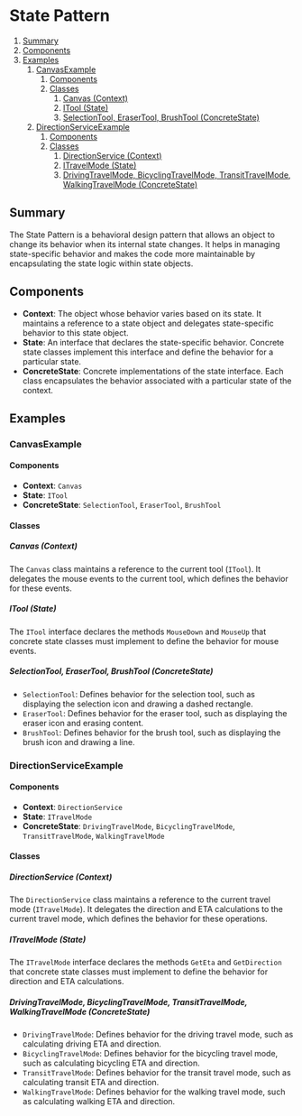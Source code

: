 ﻿# State Pattern

1. [Summary](#summary)
2. [Components](#components)
4. [Examples](#examples)
   1. [CanvasExample](#canvasexample)
      1. [Components](#components-1)
      2. [Classes](#classes)
         1. [Canvas (Context)](#canvas-context)
         2. [ITool (State)](#itool-state)
         3. [SelectionTool, EraserTool, BrushTool (ConcreteState)](#selectiontool-erasertool-brushtool-concretestate)
   2. [DirectionServiceExample](#directionserviceexample)
      1. [Components](#components-2)
      2. [Classes](#classes-1)
         1. [DirectionService (Context)](#directionservice-context)
         2. [ITravelMode (State)](#itravelmode-state)
         3. [DrivingTravelMode, BicyclingTravelMode, TransitTravelMode, WalkingTravelMode (ConcreteState)](#drivingtravelmode-bicyclingtravelmode-transittravelmode-walkingtravelmode-concretestate)

## Summary

The State Pattern is a behavioral design pattern that allows an object to change its behavior when its internal state changes. It helps in managing state-specific behavior and makes the code more maintainable by encapsulating the state logic within state objects.

## Components

- **Context**: The object whose behavior varies based on its state. It maintains a reference to a state object and delegates state-specific behavior to this state object.
- **State**: An interface that declares the state-specific behavior. Concrete state classes implement this interface and define the behavior for a particular state.
- **ConcreteState**: Concrete implementations of the state interface. Each class encapsulates the behavior associated with a particular state of the context.

## Examples

### CanvasExample

#### Components

- **Context**: `Canvas`
- **State**: `ITool`
- **ConcreteState**: `SelectionTool`, `EraserTool`, `BrushTool`

#### Classes

##### Canvas (Context)

The `Canvas` class maintains a reference to the current tool (`ITool`). It delegates the mouse events to the current tool, which defines the behavior for these events.

##### ITool (State)

The `ITool` interface declares the methods `MouseDown` and `MouseUp` that concrete state classes must implement to define the behavior for mouse events.

##### SelectionTool, EraserTool, BrushTool (ConcreteState)

- `SelectionTool`: Defines behavior for the selection tool, such as displaying the selection icon and drawing a dashed rectangle.
- `EraserTool`: Defines behavior for the eraser tool, such as displaying the eraser icon and erasing content.
- `BrushTool`: Defines behavior for the brush tool, such as displaying the brush icon and drawing a line.

### DirectionServiceExample

#### Components

- **Context**: `DirectionService`
- **State**: `ITravelMode`
- **ConcreteState**: `DrivingTravelMode`, `BicyclingTravelMode`, `TransitTravelMode`, `WalkingTravelMode`

#### Classes

##### DirectionService (Context)

The `DirectionService` class maintains a reference to the current travel mode (`ITravelMode`). It delegates the direction and ETA calculations to the current travel mode, which defines the behavior for these operations.

##### ITravelMode (State)

The `ITravelMode` interface declares the methods `GetEta` and `GetDirection` that concrete state classes must implement to define the behavior for direction and ETA calculations.

##### DrivingTravelMode, BicyclingTravelMode, TransitTravelMode, WalkingTravelMode (ConcreteState)

- `DrivingTravelMode`: Defines behavior for the driving travel mode, such as calculating driving ETA and direction.
- `BicyclingTravelMode`: Defines behavior for the bicycling travel mode, such as calculating bicycling ETA and direction.
- `TransitTravelMode`: Defines behavior for the transit travel mode, such as calculating transit ETA and direction.
- `WalkingTravelMode`: Defines behavior for the walking travel mode, such as calculating walking ETA and direction.
